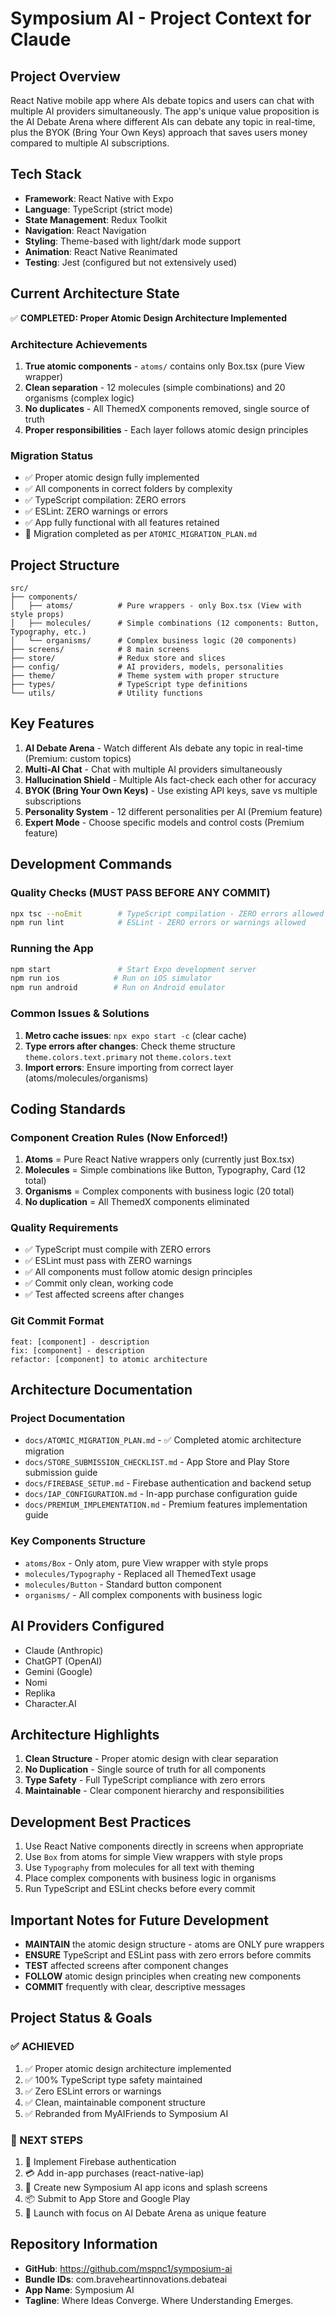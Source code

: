 # Symposium AI - Project Context for Claude

## Project Overview
React Native mobile app where AIs debate topics and users can chat with multiple AI providers simultaneously. The app's unique value proposition is the AI Debate Arena where different AIs can debate any topic in real-time, plus the BYOK (Bring Your Own Keys) approach that saves users money compared to multiple AI subscriptions.

## Tech Stack
- **Framework**: React Native with Expo
- **Language**: TypeScript (strict mode)
- **State Management**: Redux Toolkit
- **Navigation**: React Navigation
- **Styling**: Theme-based with light/dark mode support
- **Animation**: React Native Reanimated
- **Testing**: Jest (configured but not extensively used)

## Current Architecture State
✅ **COMPLETED: Proper Atomic Design Architecture Implemented**

### Architecture Achievements
1. **True atomic components** - `atoms/` contains only Box.tsx (pure View wrapper)
2. **Clean separation** - 12 molecules (simple combinations) and 20 organisms (complex logic)
3. **No duplicates** - All ThemedX components removed, single source of truth
4. **Proper responsibilities** - Each layer follows atomic design principles

### Migration Status
- ✅ Proper atomic design fully implemented
- ✅ All components in correct folders by complexity
- ✅ TypeScript compilation: ZERO errors
- ✅ ESLint: ZERO warnings or errors
- ✅ App fully functional with all features retained
- 📄 Migration completed as per `ATOMIC_MIGRATION_PLAN.md`

## Project Structure
```
src/
├── components/
│   ├── atoms/          # Pure wrappers - only Box.tsx (View with style props)
│   ├── molecules/      # Simple combinations (12 components: Button, Typography, etc.)
│   └── organisms/      # Complex business logic (20 components)
├── screens/            # 8 main screens
├── store/              # Redux store and slices
├── config/             # AI providers, models, personalities
├── theme/              # Theme system with proper structure
├── types/              # TypeScript type definitions
└── utils/              # Utility functions
```

## Key Features
1. **AI Debate Arena** - Watch different AIs debate any topic in real-time (Premium: custom topics)
2. **Multi-AI Chat** - Chat with multiple AI providers simultaneously
3. **Hallucination Shield** - Multiple AIs fact-check each other for accuracy
4. **BYOK (Bring Your Own Keys)** - Use existing API keys, save vs multiple subscriptions
5. **Personality System** - 12 different personalities per AI (Premium feature)
6. **Expert Mode** - Choose specific models and control costs (Premium feature)

## Development Commands

### Quality Checks (MUST PASS BEFORE ANY COMMIT)
```bash
npx tsc --noEmit        # TypeScript compilation - ZERO errors allowed
npm run lint            # ESLint - ZERO errors or warnings allowed
```

### Running the App
```bash
npm start               # Start Expo development server
npm run ios            # Run on iOS simulator
npm run android        # Run on Android emulator
```

### Common Issues & Solutions
1. **Metro cache issues**: `npx expo start -c` (clear cache)
2. **Type errors after changes**: Check theme structure `theme.colors.text.primary` not `theme.colors.text`
3. **Import errors**: Ensure importing from correct layer (atoms/molecules/organisms)

## Coding Standards

### Component Creation Rules (Now Enforced!)
1. **Atoms** = Pure React Native wrappers only (currently just Box.tsx)
2. **Molecules** = Simple combinations like Button, Typography, Card (12 total)
3. **Organisms** = Complex components with business logic (20 total)
4. **No duplication** = All ThemedX components eliminated

### Quality Requirements
- ✅ TypeScript must compile with ZERO errors
- ✅ ESLint must pass with ZERO warnings  
- ✅ All components must follow atomic design principles
- ✅ Commit only clean, working code
- ✅ Test affected screens after changes

### Git Commit Format
```
feat: [component] - description
fix: [component] - description  
refactor: [component] to atomic architecture
```

## Architecture Documentation

### Project Documentation
- `docs/ATOMIC_MIGRATION_PLAN.md` - ✅ Completed atomic architecture migration
- `docs/STORE_SUBMISSION_CHECKLIST.md` - App Store and Play Store submission guide
- `docs/FIREBASE_SETUP.md` - Firebase authentication and backend setup
- `docs/IAP_CONFIGURATION.md` - In-app purchase configuration guide
- `docs/PREMIUM_IMPLEMENTATION.md` - Premium features implementation guide

### Key Components Structure
- `atoms/Box` - Only atom, pure View wrapper with style props
- `molecules/Typography` - Replaced all ThemedText usage
- `molecules/Button` - Standard button component
- `organisms/` - All complex components with business logic

## AI Providers Configured
- Claude (Anthropic)
- ChatGPT (OpenAI)
- Gemini (Google)
- Nomi
- Replika
- Character.AI

## Architecture Highlights
1. **Clean Structure** - Proper atomic design with clear separation
2. **No Duplication** - Single source of truth for all components
3. **Type Safety** - Full TypeScript compliance with zero errors
4. **Maintainable** - Clear component hierarchy and responsibilities

## Development Best Practices
1. Use React Native components directly in screens when appropriate
2. Use `Box` from atoms for simple View wrappers with style props
3. Use `Typography` from molecules for all text with theming
4. Place complex components with business logic in organisms
5. Run TypeScript and ESLint checks before every commit

## Important Notes for Future Development
- **MAINTAIN** the atomic design structure - atoms are ONLY pure wrappers
- **ENSURE** TypeScript and ESLint pass with zero errors before commits
- **TEST** affected screens after component changes
- **FOLLOW** atomic design principles when creating new components
- **COMMIT** frequently with clear, descriptive messages

## Project Status & Goals

### ✅ ACHIEVED
1. ✅ Proper atomic design architecture implemented
2. ✅ 100% TypeScript type safety maintained
3. ✅ Zero ESLint errors or warnings
4. ✅ Clean, maintainable component structure
5. ✅ Rebranded from MyAIFriends to Symposium AI

### 🎯 NEXT STEPS
1. 📱 Implement Firebase authentication
2. 💳 Add in-app purchases (react-native-iap)
3. 🎨 Create new Symposium AI app icons and splash screens
4. 📦 Submit to App Store and Google Play
5. 🚀 Launch with focus on AI Debate Arena as unique feature

## Repository Information
- **GitHub**: https://github.com/mspnc1/symposium-ai
- **Bundle IDs**: com.braveheartinnovations.debateai
- **App Name**: Symposium AI
- **Tagline**: Where Ideas Converge. Where Understanding Emerges.